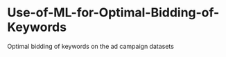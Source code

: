 # Use-of-ML-for-Optimal-Bidding-of-Keywords
Optimal bidding of keywords on the ad campaign datasets 
